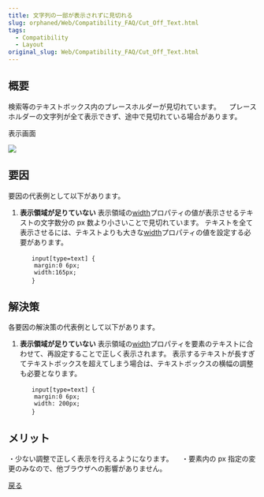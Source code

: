 ```yaml
---
title: 文字列の一部が表示されずに見切れる
slug: orphaned/Web/Compatibility_FAQ/Cut_Off_Text.html
tags:
  - Compatibility
  - Layout
original_slug: Web/Compatibility_FAQ/Cut_Off_Text.html
---
```

## 概要

検索等のテキストボックス内のプレースホルダーが見切れています。
　プレースホルダーの文字列が全て表示できず、途中で見切れている場合があります。

表示画面

![](https://mdn.mozillademos.org/files/9967/0108.png)

## 要因

要因の代表例として以下があります。

1.  **表示領域が足りていない**
    表示領域の[width](/ja/docs/Web/CSS/width)プロパティの値が表示させるテキストの文字数分の px 数より小さいことで見切れています。
    テキストを全て表示させるには、テキストよりも大きな[width](/ja/docs/Web/CSS/width)プロパティの値を設定する必要があります。

        　　input[type=text] {
        	margin:0 6px;
        	width:165px;
        　　}

## 解決策

各要因の解決策の代表例として以下があります。

1.  **表示領域が足りていない**
    表示領域の[width](/ja/docs/Web/CSS/width)プロパティを要素のテキストに合わせて、再設定することで正しく表示されます。
    表示するテキストが長すぎてテキストボックスを超えてしまう場合は、テキストボックスの横幅の調整も必要となります。

        　　input[type=text] {
        	margin:0 6px;
        	width: 200px;
        　　}

## メリット

・少ない調整で正しく表示を行えるようになります。
　・要素内の px 指定の変更のみなので、他ブラウザへの影響がありません。

[戻る](/ja/docs/Web/Compatibility_FAQ)
